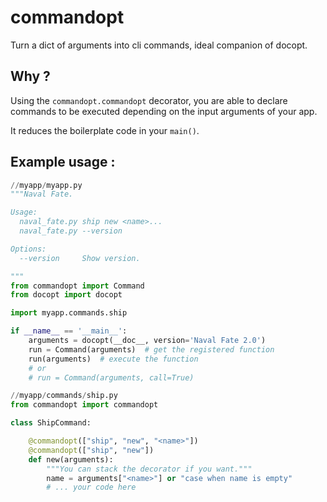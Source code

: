 # commandopt
Turn a dict of arguments into cli commands, ideal companion of docopt.

## Why ?

Using the `commandopt.commandopt` decorator, you are able to declare commands to be
executed depending on the input arguments of your app.

It reduces the boilerplate code in your `main()`.

## Example usage :


```py
//myapp/myapp.py
"""Naval Fate.

Usage:
  naval_fate.py ship new <name>...
  naval_fate.py --version

Options:
  --version     Show version.

"""
from commandopt import Command
from docopt import docopt

import myapp.commands.ship

if __name__ == '__main__':
    arguments = docopt(__doc__, version='Naval Fate 2.0')
    run = Command(arguments)  # get the registered function
    run(arguments)  # execute the function
    # or
    # run = Command(arguments, call=True)

```

```py
//myapp/commands/ship.py
from commandopt import commandopt

class ShipCommand:

    @commandopt(["ship", "new", "<name>"])
    @commandopt(["ship", "new"])
    def new(arguments):
        """You can stack the decorator if you want."""
        name = arguments["<name>"] or "case when name is empty"
        # ... your code here
```
